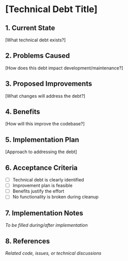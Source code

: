 # [Technical Debt Title]

## 1. Current State
[What technical debt exists?]

## 2. Problems Caused
[How does this debt impact development/maintenance?]

## 3. Proposed Improvements
[What changes will address the debt?]

## 4. Benefits
[How will this improve the codebase?]

## 5. Implementation Plan
[Approach to addressing the debt]

## 6. Acceptance Criteria
- [ ] Technical debt is clearly identified
- [ ] Improvement plan is feasible
- [ ] Benefits justify the effort
- [ ] No functionality is broken during cleanup

## 7. Implementation Notes
*To be filled during/after implementation*

## 8. References
*Related code, issues, or technical discussions*
